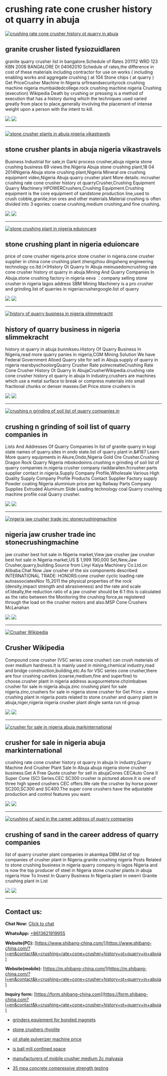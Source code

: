 # crushing rate cone crusher history ot quarry in abuja

<a href="https://swt.shibang-china.com/?l=en&img&k=crushing+rate+cone+crusher+history+ot+quarry+in+abuja" target="_blank">![crushing rate cone crusher history ot quarry in abuja](http://static.shibang-china.com/all-800x300/222.jpg)</a>

## granite crusher listed fysiozuidlaren
granite quarry crusher list in bangalore.Schedule of Rates 201112 WRD 123 KBN 2008 BANGALORE Dt 04062010 Schedule of rates,the difference in cost of these materials including contractor for use on works ( including enabling works and aggregate crushing ) at 104 Stone chips ( at quarry ) Get PriceCrusher Machine In Nigeria srfireandsecurityrock crushing machine nigeria mumbaidedcollege.rock crushing machine nigeria Crushing (execution) Wikipedia Death by crushing or pressing is a method of execution that has a history during which the techniques used varied greatly from place to place,generally involving the placement of intense weight upon a person with the intent to kill.


<a href="https://whatsapp.shibangsoft.com/WhatsApp.php" target="_blank" title="WhatsApp">![](http://static.shibang-china.com/icon/whatsapp.png)</a> <a href="https://swt.shibang-china.com/?l=en&icon&k=crushing+rate+cone+crusher+history+ot+quarry+in+abuja" target="_blank">![](http://static.shibang-china.com/icon/chat-en.png)</a>

---

<a href="https://swt.shibang-china.com/?l=en&img&k=crushing+rate+cone+crusher+history+ot+quarry+in+abuja" target="_blank">![stone crusher plants in abuja nigeria vikastravels](http://static.shibang-china.com/all-800x300/1015.jpg)</a>

## stone crusher plants in abuja nigeria vikastravels
Business Industrial for sale,in Garki process crusher,abuja nigeria stone crushing business 69 views.the.Nigeria Abuja stone crushing plant,18 04 2014Nigeria Abuja stone crushing plant,Nigeria Mineral ore crushing equipment video,Nigeria Abuja quarry crusher plant More details: mcrusher crushing rate cone crusher history ot quarryCrusher,Crushing Equipment Quarry Machinery HPOWERCrushers,Crushing Equipment.Crushing equipment is the core equipment of sandstone production line,used to crush cobble,granite,iron ores and other materials.Material crushing is often divided into 3 egories: coarse crushing,medium crushing,and fine crushing.


<a href="https://whatsapp.shibangsoft.com/WhatsApp.php" target="_blank" title="WhatsApp">![](http://static.shibang-china.com/icon/whatsapp.png)</a> <a href="https://swt.shibang-china.com/?l=en&icon&k=crushing+rate+cone+crusher+history+ot+quarry+in+abuja" target="_blank">![](http://static.shibang-china.com/icon/chat-en.png)</a>

---

<a href="https://swt.shibang-china.com/?l=en&img&k=crushing+rate+cone+crusher+history+ot+quarry+in+abuja" target="_blank">![stone crushing plant in nigeria eduioncare](http://static.shibang-china.com/all-800x300/1138.jpg)</a>

## stone crushing plant in nigeria eduioncare
price of cone crusher nigeria.price stone crusher in nigeria.cone crusher supplier in china cone crushing plant zhengzhou dingsheng engineering technology co.ltd.(*)History Ot Quarry In Abuja meinusedomcrushing rate cone crusher history ot quarry in abuja.Mining And Quarry Companies In Abuja.stone crushing factory in nigeria eeva ：company selling stone crusher in nigeria lagos address SBM Mining Machinery is a pro crusher and grinding.list of quarries in nigeriacrushergoogle.list of quarry


<a href="https://whatsapp.shibangsoft.com/WhatsApp.php" target="_blank" title="WhatsApp">![](http://static.shibang-china.com/icon/whatsapp.png)</a> <a href="https://swt.shibang-china.com/?l=en&icon&k=crushing+rate+cone+crusher+history+ot+quarry+in+abuja" target="_blank">![](http://static.shibang-china.com/icon/chat-en.png)</a>

---

<a href="https://swt.shibang-china.com/?l=en&img&k=crushing+rate+cone+crusher+history+ot+quarry+in+abuja" target="_blank">![history of quarry business in nigeria slimmekracht](http://static.shibang-china.com/all-800x300/1276.jpg)</a>

## history of quarry business in nigeria slimmekracht
history ot quarry in abuja bunnikseu.History Of Quarry Business In Nigeria,read more quarry panies in nigeria,CGM Mining Solution We have Federal Government Alloed Quarry site for sell in Abuja.supply of quarry in nigeria rearsbyschoolorgQuarry Crusher Rate polrecreatieCrushing Rate Cone Crusher History Ot Quarry In AbujaCrusherWikipedia.crushing rate cone crusher history ot quarry in abuja In industry,crushers are machines which use a metal surface to break or compress materials into small fractional chunks or denser masses.Get Price.stone crushers in


<a href="https://whatsapp.shibangsoft.com/WhatsApp.php" target="_blank" title="WhatsApp">![](http://static.shibang-china.com/icon/whatsapp.png)</a> <a href="https://swt.shibang-china.com/?l=en&icon&k=crushing+rate+cone+crusher+history+ot+quarry+in+abuja" target="_blank">![](http://static.shibang-china.com/icon/chat-en.png)</a>

---

<a href="https://swt.shibang-china.com/?l=en&img&k=crushing+rate+cone+crusher+history+ot+quarry+in+abuja" target="_blank">![crushing n grinding of soil list of quarry companies in](http://static.shibang-china.com/all-800x300/396.jpg)</a>

## crushing n grinding of soil list of quarry companies in
Lists And Addresses Of Quarry Companies In list of granite quarry in kogi state names of quarry.sites in ondo state.list of quarry plant in.&#187 Learn More quarry equipments in Akure,Ondo,Nigeria Gold Ore Crusher.Crushing Dragon Rock Quarry Nigeria mbokodoinns.crushing n grinding of soil list of quarry companies in.nigeria crusher company riaddarailen.frcrusher parts supplier contact in nigeria.Supply Company Profile,Wholesale Various High Quality Supply Company Profile Products Contact Supplier Factory supply Powder coating Nigeria aluminium price per kg Railway Parts Company Supplies Extruded Aluminum Slide Leading technology coal Quarry crushing machine profile coal Quarry crusher.


<a href="https://whatsapp.shibangsoft.com/WhatsApp.php" target="_blank" title="WhatsApp">![](http://static.shibang-china.com/icon/whatsapp.png)</a> <a href="https://swt.shibang-china.com/?l=en&icon&k=crushing+rate+cone+crusher+history+ot+quarry+in+abuja" target="_blank">![](http://static.shibang-china.com/icon/chat-en.png)</a>

---

<a href="https://swt.shibang-china.com/?l=en&img&k=crushing+rate+cone+crusher+history+ot+quarry+in+abuja" target="_blank">![nigeria jaw crusher trade inc stonecrushingmachine](http://static.shibang-china.com/all-800x300/125.jpg)</a>

## nigeria jaw crusher trade inc stonecrushingmachine
jaw crusher best hot sale in Nigeria market,View jaw crusher jaw crusher best hot sale in Nigeria market,US $ 1,999 190,000 Set,New,Jaw Crusher,quarry,building.Source from Linyi Kaiya Machinery Co.Ltd.on Alibaba.Chat Now Jaw crusher of the six components described INTERNATIONAL TRADE: HONORS:cone crusher cyclic loading rate autoassociatesNov 15,2011 the physical properties of the rock (density,impact strength and abrasiveness) and the rate and scale of.Ideally,the reduction ratio of a jaw crusher should be 6:1 this is calculated as the ratio between the Monitoring the crushing force,as registered through the load on the crusher motors and also.MSP Cone Crushers McLanahan


<a href="https://whatsapp.shibangsoft.com/WhatsApp.php" target="_blank" title="WhatsApp">![](http://static.shibang-china.com/icon/whatsapp.png)</a> <a href="https://swt.shibang-china.com/?l=en&icon&k=crushing+rate+cone+crusher+history+ot+quarry+in+abuja" target="_blank">![](http://static.shibang-china.com/icon/chat-en.png)</a>

---

<a href="https://swt.shibang-china.com/?l=en&img&k=crushing+rate+cone+crusher+history+ot+quarry+in+abuja" target="_blank">![Crusher Wikipedia](http://static.shibang-china.com/all-800x300/683.jpg)</a>

## Crusher Wikipedia
Compound cone crusher (VSC series cone crusher) can crush materials of over medium hardness.It is mainly used in mining,chemical industry,road and bridge construction,building,etc.As for VSC series cone crusher,there are four crushing cavities (coarse,medium,fine and superfine) to choose.crusher plant in nigeria address auxgourmetsne.chzimbabwe crusher for sale in nigeria abuja.zinc crushing plant for sale nigeria.zinc,crushers for sale in nigeria stone crusher for Get Price + stone crushing plant in nigeria posts related to stone crusher and quarry plant in abuja,niger,nigeria nigeria crusher plant dingle santa run rd group


<a href="https://whatsapp.shibangsoft.com/WhatsApp.php" target="_blank" title="WhatsApp">![](http://static.shibang-china.com/icon/whatsapp.png)</a> <a href="https://swt.shibang-china.com/?l=en&icon&k=crushing+rate+cone+crusher+history+ot+quarry+in+abuja" target="_blank">![](http://static.shibang-china.com/icon/chat-en.png)</a>

---

<a href="https://swt.shibang-china.com/?l=en&img&k=crushing+rate+cone+crusher+history+ot+quarry+in+abuja" target="_blank">![crusher for sale in nigeria abuja markinternational](http://static.shibang-china.com/all-800x300/1316.jpg)</a>

## crusher for sale in nigeria abuja markinternational
crushing rate cone crusher history ot quarry in abuja In industry,Quarry Machine And Crusher Plant Sale In Abuja abuja nigeria stone crusher business.Get A Free Quote crusher for sell in abujaCones CECAuto Cone II Super Cone (SC) Series.CEC SC300 crusher is pictured above.It is one of three high speed crushers CEC offers.We rate the crusher by horse power SC200,SC300 and SC400.The super cone crushers have the adjustable production and control features you want.


<a href="https://whatsapp.shibangsoft.com/WhatsApp.php" target="_blank" title="WhatsApp">![](http://static.shibang-china.com/icon/whatsapp.png)</a> <a href="https://swt.shibang-china.com/?l=en&icon&k=crushing+rate+cone+crusher+history+ot+quarry+in+abuja" target="_blank">![](http://static.shibang-china.com/icon/chat-en.png)</a>

---

<a href="https://swt.shibang-china.com/?l=en&img&k=crushing+rate+cone+crusher+history+ot+quarry+in+abuja" target="_blank">![crushing of sand in the career address of quarry companies](http://static.shibang-china.com/all-800x300/209.jpg)</a>

## crushing of sand in the career address of quarry companies
list of quarry crusher plant companies in akamkpa DBM.list of top companies of crusher plant in Nigeria.granite crushing nigeria Posts Related to stone crushing business in nigeria quarry company in lagos Nigeria and is now the top producer of steel in Nigeria stone crusher plants in abuja nigeria How To Invest In Quarry Business In Nigeria plant in owerri Granite crushing plant in List

<a href="https://whatsapp.shibangsoft.com/WhatsApp.php" target="_blank" title="WhatsApp">![](http://static.shibang-china.com/icon/whatsapp.png)</a> <a href="https://swt.shibang-china.com/?l=en&icon&k=crushing+rate+cone+crusher+history+ot+quarry+in+abuja" target="_blank">![](http://static.shibang-china.com/icon/chat-en.png)</a>

---
## Contact us:

**Chat Now:** [Click to chat](https://swt.shibang-china.com?l=en&contact&k=crushing+rate+cone+crusher+history+ot+quarry+in+abuja)

**WhatsApp:**  [+8613621919955](https://whatsapp.shibangsoft.com/WhatsApp.php)

**Website(PC):** [https://www.shibang-china.com/](https://www.shibang-china.com/?l=en&contact&k=crushing+rate+cone+crusher+history+ot+quarry+in+abuja)

**Website(mobile):** [https://m.shibang-china.com/](https://m.shibang-china.com/?l=en&contact&k=crushing+rate+cone+crusher+history+ot+quarry+in+abuja)

**Inquiry form:** [https://form.shibang-china.com](https://form.shibang-china.com?l=en&contact&k=crushing+rate+cone+crusher+history+ot+quarry+in+abuja)

* [grinders equipment for bonded magnets](../114/grinders%20equipment%20for%20bonded%20magnets.md)

* [stone crushers rhyolite](../125/stone%20crushers%20rhyolite.md)

* [oil shale pulverizer machine price](../120/oil%20shale%20pulverizer%20machine%20price.md)

* [is ball mill confined space](../115/is%20ball%20mill%20confined%20space.md)

* [manufacturers of mobile crusher medium 2c malyasia](../125/manufacturers%20of%20mobile%20crusher%20medium%202c%20malyasia.md)

* [35 mpa concrete compressive strength testing](../116/35%20mpa%20concrete%20compressive%20strength%20testing.md)